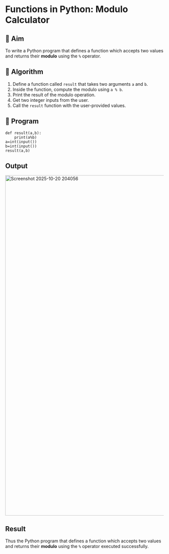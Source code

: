 # Functions in Python: Modulo Calculator

## 🎯 Aim
To write a Python program that defines a function which accepts two values and returns their **modulo** using the `%` operator.

## 🧠 Algorithm
1. Define a function called `result` that takes two arguments `a` and `b`.
2. Inside the function, compute the modulo using `a % b`.
3. Print the result of the modulo operation.
4. Get two integer inputs from the user.
5. Call the `result` function with the user-provided values.

## 🧾 Program
```
def result(a,b):
    print(a%b)
a=int(input())
b=int(input())
result(a,b)
```

## Output
<img width="1920" height="1080" alt="Screenshot 2025-10-20 204056" src="https://github.com/user-attachments/assets/9d93bf24-a60e-4309-9692-c89fccf24132" />


## Result
Thus the Python program that defines a function which accepts two values and returns their **modulo** using the `%` operator executed successfully.
